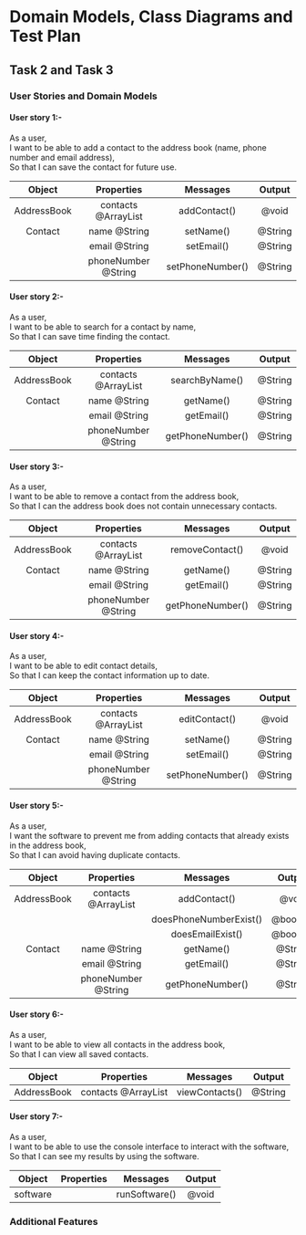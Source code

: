 # Domain Models, Class Diagrams and Test Plan

## Task 2 and Task 3

### User Stories and Domain Models

#### User story 1:-

As a user, <br>
I want to be able to add a contact to the address book (name, phone number and email address), <br>
So that I can save the contact for future use. <br>

|   Object    |          Properties          |     Messages     | Output  |
| :---------: | :--------------------------: | :--------------: | :-----: |
| AddressBook | contacts @ArrayList<Contact> |   addContact()   |  @void  |
|   Contact   |         name @String         |    setName()     | @String |
|             |        email @String         |    setEmail()    | @String |
|             |     phoneNumber @String      | setPhoneNumber() | @String |

#### User story 2:-

As a user, <br>
I want to be able to search for a contact by name, <br>
So that I can save time finding the contact. <br>

|   Object    |          Properties          |     Messages     | Output  |
| :---------: | :--------------------------: | :--------------: | :-----: |
| AddressBook | contacts @ArrayList<Contact> |  searchByName()  | @String |
|   Contact   |         name @String         |    getName()     | @String |
|             |        email @String         |    getEmail()    | @String |
|             |     phoneNumber @String      | getPhoneNumber() | @String |

#### User story 3:-

As a user, <br>
I want to be able to remove a contact from the address book, <br>
So that I can the address book does not contain unnecessary contacts. <br>

|   Object    |          Properties          |     Messages     | Output  |
| :---------: | :--------------------------: | :--------------: | :-----: |
| AddressBook | contacts @ArrayList<Contact> | removeContact()  |  @void  |
|   Contact   |         name @String         |    getName()     | @String |
|             |        email @String         |    getEmail()    | @String |
|             |     phoneNumber @String      | getPhoneNumber() | @String |

#### User story 4:-

As a user, <br>
I want to be able to edit contact details, <br>
So that I can keep the contact information up to date. <br>

|   Object    |          Properties          |     Messages     | Output  |
| :---------: | :--------------------------: | :--------------: | :-----: |
| AddressBook | contacts @ArrayList<Contact> |  editContact()   |  @void  |
|   Contact   |         name @String         |    setName()     | @String |
|             |        email @String         |    setEmail()    | @String |
|             |     phoneNumber @String      | setPhoneNumber() | @String |

#### User story 5:-

As a user, <br>
I want the software to prevent me from adding contacts that already exists in the address book, <br>
So that I can avoid having duplicate contacts. <br>

|   Object    |          Properties          |        Messages        |  Output  |
| :---------: | :--------------------------: | :--------------------: | :------: |
| AddressBook | contacts @ArrayList<Contact> |      addContact()      |  @void   |
|             |                              | doesPhoneNumberExist() | @boolean |
|             |                              |    doesEmailExist()    | @boolean |
|   Contact   |         name @String         |       getName()        | @String  |
|             |        email @String         |       getEmail()       | @String  |
|             |     phoneNumber @String      |    getPhoneNumber()    | @String  |

#### User story 6:-

As a user, <br>
I want to be able to view all contacts in the address book, <br>
So that I can view all saved contacts. <br>

|   Object    |          Properties          |    Messages    | Output  |
| :---------: | :--------------------------: | :------------: | :-----: |
| AddressBook | contacts @ArrayList<Contact> | viewContacts() | @String |

#### User story 7:-

As a user, <br>
I want to be able to use the console interface to interact with the software, <br>
So that I can see my results by using the software. <br>

|  Object  | Properties |   Messages    | Output |
| :------: | :--------: | :-----------: | :----: |
| software |            | runSoftware() | @void  |

### Additional Features

